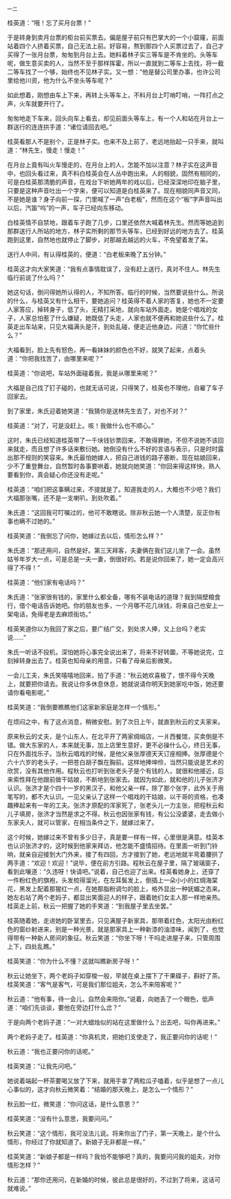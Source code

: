     一二 

   桂英道：“哦！忘了买月台票！”

   于是转身到卖月台票的柜台前买票去。偏是屋子前只有巴掌大的一个小窟窿，前面站着四个人挤着买票，自己无法上前。好容易，熬到那四个人买票过去了，自己才买得了一张月台票，匆匆到月台上去。她料着林子实三等车是不肯坐的。头等车呢，做生意买卖的人，当然不至于那样挥霍，所以一直就到二等车上去找，将一截二等车找了一个够，始终也不见林子实。又一想：“他是替公司里办事，也许公司里给他川资，他为什么不坐头等车呢？”

   如此想着，刚想由车上下来，再转上头等车上，不料月台上叮哨叮哨，一阵打点之声，火车就要开行了。

   匆匆地走下车来，回头向车上看去，却见前面头等车上，有一个人和站在月台上一群送行的连连拱手道：“诸位请回去吧。”

   桂英看那人不是别个，正是林子实。也来不及上前了，老远地抬起一只手来，就叫道：“林先生，慢走！慢走！”

   在月台上竟有叫火车慢走的，在月台上的人，怎能不加以注意？林子实在这声音中，也回头看过来，真不料白桂英会在人丛中跑出来。人的相貌，固然有相同的，可是白桂英那清脆的声音，在戏台下听她两年的戏以后，已经深深地印在脑子里，只要是这种声音吐出一个字来，便可以知道是白桂英来了。现在相貌同声音又同，不是她是谁？身子向前一探，门里喊了一声“白老板”，然而在这个“板”字声音叫出以后，汽笛“呜”的一声，车子已经向东移动。

   白桂英情不自禁地，跟着车子跑了几步，口里还依然大喊着林先生。然而等她追到那群送行人所站的地方，林子实所剩的那节头等车，已经到好远的地方去了。桂英跑到这里，自然地也就停止了脚步，对那越去越远的火车，不免望着发了呆。

   送行人中间，有认得桂英的，便道：“白老板来晚了五分钟。”

   桂英这才向大家笑道：“我有点事情耽误了，没有赶上送行，真对不住人。林先生临行前说了什么吗？”

   她这句话，倒问得她所认得的人，不知所答。临行的时候，当然要说些什么。所说的什么，与桂英又有什么相干，要她追问？桂英得不着人家的答复，她也不一定要人家答应，掉转身子，低了头，无精打采地，就向车站外面走。她是个唱戏的女子，人家总怕惹了什么嫌疑，她既低了头走，人家也就不便再和她说些什么了。桂英走出车站来，只见大福满头是汗，到处乱碰，便走近他身边，问道：“你忙些什么？”

   大福看到，脸上先有怒色，再一看妹妹的颜色也不好，就笑了起来，点着头道：“你把我找苦了，由哪里来呢？”

   桂英道：“你说吧，车站外面碰着我，我是从哪里来呢？”

   大福是自己找了钉子碰的，也就无话可说，只得笑了，桂英也不理他，自雇了车子回家去。

   到了家里，朱氏迎着她笑道：“我猜你是送林先生去了，对也不对？”

   桂英道：“对了，可是没赶上。咳！我做什么也不顺心。”

   这时，朱氏已经知道桂英带了一千块钱钞票回来，不敢得罪她，不但不说她不该回来就走，而且想了许多话来敷衍她。她倒没有什么不好的言语与表示，只是时时露出那不规则的笑容来。朱氏最怕她嫁人，把自己进钱的路子塞断，现在姑娘回来，少不了重登舞台，自然暂时各事要哄着，她就向她笑道：“你回来得这样快，熟人要看到你，真会疑心你还没有走呢。”

   桂英道：“咱们把这事瞒过来，不提就是了。知道我走的人，大概也不少吧？我们大福那张嘴，还不是一支喇叭，到处吹着。”

   朱氏道：“这回我可叮嘱过的，他可不敢瞎说。除非秋云她一个人清楚，反正你有事也瞒不过她的。”

   桂英笑道：“我倒忘了问你，她嫁过去以后，情形怎么样？”

   朱氏道：“那还用问，自然是好。第三天拜客，夫妻俩在我们这儿坐了一会。虽然姑爷年岁大一点，可是总是一夫一妻，倒很好的。若是说你回来了，她一定会高兴得了不得！”

   桂英道：“他们家有电话吗？”

   朱氏道：“张家很有钱的，家里什么都全备，哪有不装电话的道理？我到隔壁粮食行，借个电话告诉她吧。你的朋友也多，一个月哪不花几块钱，将来自己也安上一架电话，免得老是去麻烦街坊。”

   桂英笑道你以为我回了家之后，要广结广交，到处求人捧，又上台吗？老实说……”

   朱氏一听话不投机，深怕她将心事完全说出来了，将来不好转圜，不等她说完，立刻掉转身出去了。桂英也知母亲的用意，只看了母亲后影微笑。

   一会儿工夫，朱氏笑嘻嘻地回来，拍了手道：“秋云她欢喜极了，恨不得今天晚上，就要把你请去。我说让你多休息休息，她就说请你明天到她家吃中饭，她还要请你看电影呢。”

   桂英笑道：“我倒要瞧瞧他们这家新家庭是怎样一个情形。”

   在烦闷之中，有了这点消息，稍微安慰。到了次日上午，就直到秋云的丈夫家来。

   原来秋云的丈夫，是个山东人，在北平开了两家绸缎店，一爿西餐馆，买卖倒是不错。做大东家的人，本来就无事，加上店里生意好，更不必操什么心，终日无事，只在外面找乐子。当秋云唱戏的时候，是他父亲张厚德天天订座相捧。张厚德是个六十六岁的老头子，一把苍白胡子飘在胸前。这样地捧坤伶，当然只能说是艺术的欣赏，没有其他作用。程秋云也打听到张老头子是个有钱的人，就很和他接近，后来索性拜在他跟前做干姑娘，不断地到张家去。就因为如此，就和他的儿子张济才认识。张济才是个四十一岁的黑汉子，和他父亲一样，除了那个张字，此外关于用笔写的，都不大认识。一见父亲认了这样一个唱戏的干姑娘，以干哥的资格，也凑趣捧起来有一年的工夫。张济才原配的浑家死了，张老头儿一力主张，把程秋云和儿子填房，张济才当然是求之不得。秋云也因张家有钱，有公公没婆婆，走去做小东家夫人，就可以管家，在相当条件之下，就嫁过来了。

   这个时候，她嫁过来不曾有多少日子，真是要一样有一样，心里很是满意。桂英本也认识张济才的，这时候到他家来拜访，他怎能不盛情招待。在里面一听到门铃响，就亲自迎接到大门外来，接了有四回，方才接到了她，老远地就半弯着腰拱了两手道：“欢迎！欢迎！”说毕，便在前方引路。程秋云在屋子里，隔了玻璃窗子，看到此嚷道：“久违呀！快请吧。”说着，自己也迎了出来。桂英看她身上，还穿了一件粉红色的旗袍，头发梳得溜光，在左耳鬓发上，倒插上一朵小小的红绸海棠花，黑发上配着那猩红一点，在她那脂粉调匀的脸上，格外显出一种妩媚之态来。她左右站了两个老妈子，都显出笑面迎人的样子，跟着她们女主人那一样地亲热。桂英走上前，秋云一把握了她的手笑道：“到我屋子里去坐罢。”

   桂英随着她，走进她的卧室里去，只见满屋子新家具，那带着红色，太阳光由粉红色的窗纱射进来，别是一种光景，就是那家具上一种新漆的油漆味，闻到了，也觉得带有一种新人房间的象征。秋云笑道：“你坐下呀！干吗走进屋子来，只管周围上下，四处乱瞧。”

   桂英笑道：“你为什么不懂？这就叫瞧新房子呀！”

   秋云让她坐下，两个老妈子如穿梭一般，早就在桌上摆下了干果碟子，斟好了茶。桂英笑道：“客气是客气，可是我们那位姐夫，怎么不来陪客呢？”

   秋云道：“他有事，待一会儿，自然会来陪你。”说着，向她丢了一个眼色，低声道：“咱们先谈谈，要他在旁边打什么岔？”

   于是向两个老妈子道：“一对大蜡烛似的站在这里做什么？出去吧，叫你再进来。”

   两个老妈子走了。桂英道：“你真机灵，把她们支使走了，我正要问你的话呢！”

   秋云道：“我也正要问你的话呢。”

   桂英笑道：“让我先问吧。”

   她说着端起一杯茶要喝又放了下来，就用手拿了两粒瓜子嗑着，似乎是想了一点儿心事似的，这才向秋云微笑着：“结婚的那天晚上，是怎么一个情形？”

   秋云脸一红，微笑道：“你问这话，是什么意思？”

   桂英笑道：“没有什么意思，我要问问。”

   秋云笑道：“这个情形，我可没法儿说。将来你出了门子，第一天晚上，是个什么情形，你经过了你就知道了。新娘子无非都是一样。”

   桂英笑道：“新娘子都是一样吗？我怕不能够吧？真的，我要问问我的姐夫，对你情形怎样？”

   秋云道：“那你还用问，在新婚的时候，彼此总是很好的，不过到了将来，这话可就难说。”


